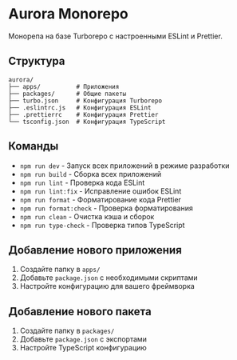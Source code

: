 # Aurora Monorepo

Монорепа на базе Turborepo с настроенными ESLint и Prettier.

## Структура

```
aurora/
├── apps/          # Приложения
├── packages/      # Общие пакеты
├── turbo.json     # Конфигурация Turborepo
├── .eslintrc.js   # Конфигурация ESLint
├── .prettierrc    # Конфигурация Prettier
└── tsconfig.json  # Конфигурация TypeScript
```

## Команды

- `npm run dev` - Запуск всех приложений в режиме разработки
- `npm run build` - Сборка всех приложений
- `npm run lint` - Проверка кода ESLint
- `npm run lint:fix` - Исправление ошибок ESLint
- `npm run format` - Форматирование кода Prettier
- `npm run format:check` - Проверка форматирования
- `npm run clean` - Очистка кэша и сборок
- `npm run type-check` - Проверка типов TypeScript

## Добавление нового приложения

1. Создайте папку в `apps/`
2. Добавьте `package.json` с необходимыми скриптами
3. Настройте конфигурацию для вашего фреймворка

## Добавление нового пакета

1. Создайте папку в `packages/`
2. Добавьте `package.json` с экспортами
3. Настройте TypeScript конфигурацию
